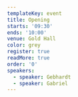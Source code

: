 ```yaml
---
templateKey: event
title: Opening
starts: '09:30'
ends: '10:00'
venue: Gold Hall
color: grey
register: true
readMore: true
order: '0'
speakers:
  - speaker: Gebhardt
  - speaker: Gabriel
---
```


